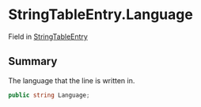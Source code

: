 # StringTableEntry.Language

Field in [StringTableEntry](/api/csharp/yarn.unity.stringtableentry.md)

## Summary


The language that the line is written in.


```csharp
public string Language;
```


